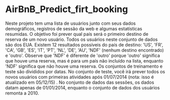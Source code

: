 # AirBnB_Predict_firt_booking
Neste projeto tem uma lista de usuários junto com seus dados demográficos, registros de sessão da web e algumas estatísticas resumidas. O objetivo foi prever qual país será o primeiro destino de reserva de um novo usuário. Todos os usuários neste conjunto de dados são dos EUA.  Existem 12 resultados possíveis do país de destino: 'US', 'FR', 'CA', 'GB', 'ES', 'IT', 'PT', 'NL', 'DE', 'AU', 'NDF' (nenhum destino encontrado) e 'outro'. Observe que 'NDF' é diferente de 'outro' porque 'outro' significa que houve uma reserva, mas é para um país não incluído na lista, enquanto 'NDF' significa que não houve uma reserva.  Os conjuntos de treinamento e teste são divididos por datas. No conjunto de teste, você irá prever todos os novos usuários com primeiras atividades após 01/07/2014 (nota: isso é atualizado em 05/12/15) . No conjunto de dados das sessões, os dados datam apenas de 01/01/2014, enquanto o conjunto de dados dos usuários remonta a 2010.

